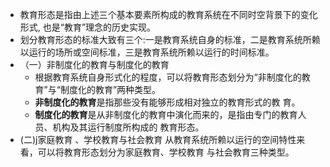 - 教育形态是指由上述三个基本要素所构成的教育系统在不同时空背景下的变化形式,
  也是“教育”理念的历史实现。
- 划分教育形态的标准大致有三个:一是教育系统自身的标准，二是教育系统所赖以运行的场所或空间标准，三是教育系统所赖以运行的时间标准。
- （一）非制度化的教育与制度化的教育
	- 根据教育系统自身形式化的程度，可以将教育形态划分为“非制度化的教育”与“制度化的教育”两种类型。
	- **非制度化的教育**是指那些没有能够形成相对独立的教育形式的教
	  育。
	- **制度化的教育**是从非制度化的教育中演化而来的，是指由专门的教育人员、机构及其运行制度所构成的
	  教育形态。
- (二)j家庭教育 、学校教育与社会教育
  从教育系统所赖以运行的空间特性来看，可以将教育形态划分为家庭教育、学校教育
  与社会教育三种类型。